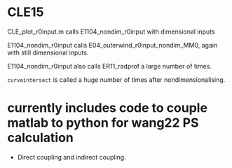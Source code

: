 # CLE15

CLE_plot_r0input.m calls 
E1104_nondim_r0input with dimensional inputs

E1104_nondim_r0input calls E04_outerwind_r0input_nondim_MM0, again with still dimensional inputs.

E1104_nondim_r0input also calls ER11_radprof a large number of times.

`curveintersect` is called a huge number of times after nondimensionalising.

# currently includes code to couple matlab to python for wang22 PS calculation

- Direct coupling and indirect coupling.